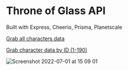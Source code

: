 # Throne of Glass API

Built with Express, Cheerio, Prisma, Planetscale

[Grab all characters data](https://throne-of-glass-api.herokuapp.com/api/characters)

[Grab character data by ID (1-190)](https://throne-of-glass-api.herokuapp.com/api/1)

![Screenshot 2022-07-01 at 15 09 01](https://user-images.githubusercontent.com/49395962/176910795-9fbc94dc-0054-4153-886f-e2bb15d4cf3e.png)
